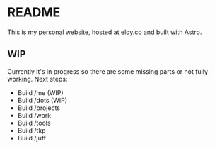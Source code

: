 # README

This is my personal website, hosted at eloy.co and built with Astro.

## WIP

Currently it's in progress so there are some missing parts or not fully working. Next steps:

- Build /me (WIP)
- Build /dots (WIP)
- Build /projects
- Build /work
- Build /tools
- Build /tkp
- Build /juff

